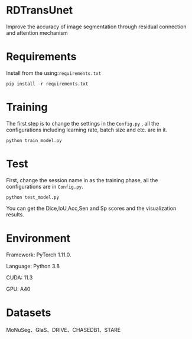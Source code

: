 # RDTransUnet
Improve the accuracy of image segmentation through residual connection and attention mechanism
# Requirements
Install from the using:`requirements.txt`
```
pip install -r requirements.txt
```
# Training
The first step is to change the settings in the `Config.py` , all the configurations including learning rate, batch size and etc. are in it.
```
python train_model.py
```
# Test
First, change the session name in as the training phase, all the configurations are in `Config.py`.
```
python test_model.py
```
You can get the Dice,IoU,Acc,Sen and Sp scores and the visualization results.
# Environment
Framework: PyTorch 1.11.0.

Language: Python 3.8

CUDA: 11.3

GPU: A40
# Datasets
MoNuSeg、GlaS、DRIVE、CHASEDB1、STARE
